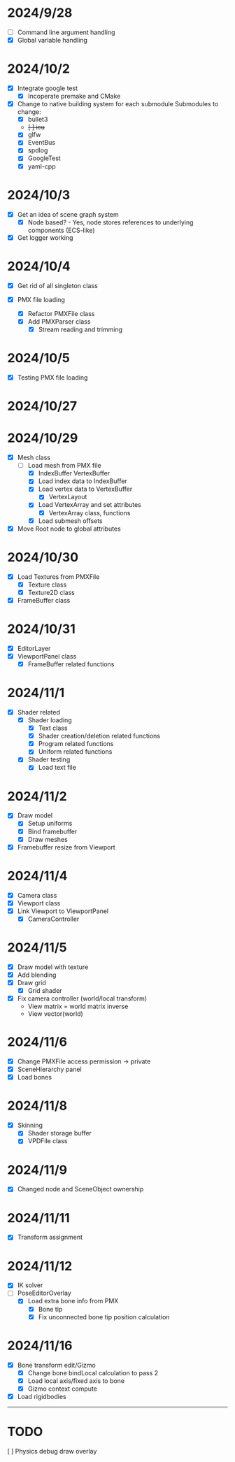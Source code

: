 
# 2024/9/28
- [ ] Command line argument handling
- [x] Global variable handling 

# 2024/10/2
- [x] Integrate google test
    - [x] Incoperate premake and CMake
- [x] Change to native building system for each submodule
    Submodules to change:
    - [x] bullet3
    - ~~[ ] icu~~
    - [x] glfw
    - [x] EventBus
    - [x] spdlog
    - [x] GoogleTest
    - [x] yaml-cpp

# 2024/10/3
- [x] Get an idea of scene graph system
    - [x] Node based? - Yes, node stores references to underlying components (ECS-like)
- [x] Get logger working

# 2024/10/4
- [x] Get rid of all singleton class

- [x] PMX file loading
    - [x] Refactor PMXFile class
    - [x] Add PMXParser class
        - [x] Stream reading and trimming
# 2024/10/5
- [x] Testing PMX file loading

# 2024/10/27

# 2024/10/29
- [x] Mesh class
    - [ ] Load mesh from PMX file
        - [x] IndexBuffer VertexBuffer 
        - [x] Load index data to IndexBuffer
        - [x] Load vertex data to VertexBuffer
            - [x] VertexLayout
        - [x] Load VertexArray and set attributes
            - [x] VertexArray class, functions
        - [x] Load submesh offsets
- [x] Move Root node to global attributes

# 2024/10/30
- [x] Load Textures from PMXFile
    - [x] Texture class
    - [x] Texture2D class
- [x] FrameBuffer class

# 2024/10/31
- [x] EditorLayer
- [x] ViewportPanel class
    - [x] FrameBuffer related functions

# 2024/11/1
- [x] Shader related
    - [x] Shader loading
        - [x] Text class
        - [x] Shader creation/deletion related functions
        - [x] Program related functions
        - [x] Uniform related functions
    - [x] Shader testing
        - [x] Load text file

# 2024/11/2
- [x] Draw model  
    - [x] Setup uniforms 
    - [x] Bind framebuffer
    - [x] Draw meshes
- [x] Framebuffer resize from Viewport

# 2024/11/4
- [x] Camera class
- [x] Viewport class
- [x] Link Viewport to ViewportPanel
    - [x] CameraController

# 2024/11/5
- [x] Draw model with texture
- [x] Add blending
- [x] Draw grid
    - [x] Grid shader
- [x] Fix camera controller (world/local transform)
    - View matrix = world matrix inverse
    - View vector(world)

# 2024/11/6
- [x] Change PMXFile access permission -> private
- [x] SceneHierarchy panel
- [x] Load bones

# 2024/11/8
- [x] Skinning 
    - [x] Shader storage buffer
    - [x] VPDFile class

# 2024/11/9
- [x] Changed node and SceneObject ownership

# 2024/11/11
- [x] Transform assignment 

# 2024/11/12
- [x] IK solver
- [ ] PoseEditorOverlay
    - [x] Load extra bone info from PMX
        - [x] Bone tip
        - [x] Fix unconnected bone tip position calculation

# 2024/11/16
- [x] Bone transform edit/Gizmo
    - [x] Change bone bindLocal calculation to pass 2
    - [x] Load local axis/fixed axis to bone
    - [x] Gizmo context compute

- [x] Load rigidbodies 

--- 
# TODO
[ ] Physics debug draw overlay



